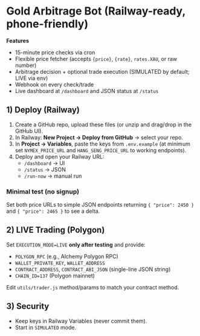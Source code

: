 # Gold Arbitrage Bot (Railway-ready, phone-friendly)

**Features**
- 15-minute price checks via cron
- Flexible price fetcher (accepts `{price}`, `{rate}`, `rates.XAU`, or raw number)
- Arbitrage decision + optional trade execution (SIMULATED by default; LIVE via env)
- Webhook on every check/trade
- Live dashboard at `/dashboard` and JSON status at `/status`

## 1) Deploy (Railway)
1. Create a GitHub repo, upload these files (or unzip and drag/drop in the GitHub UI).
2. In Railway: **New Project → Deploy from GitHub** → select your repo.
3. In **Project → Variables**, paste the keys from `.env.example` (at minimum set `NYMEX_PRICE_URL` and `HANG_SENG_PRICE_URL` to working endpoints).
4. Deploy and open your Railway URL:
   - `/dashboard` → UI
   - `/status` → JSON
   - `/run-now` → manual run

### Minimal test (no signup)
Set both price URLs to simple JSON endpoints returning `{ "price": 2450 }` and `{ "price": 2465 }` to see a delta.

## 2) LIVE Trading (Polygon)
Set `EXECUTION_MODE=LIVE` **only after testing** and provide:
- `POLYGON_RPC` (e.g., Alchemy Polygon RPC)
- `WALLET_PRIVATE_KEY`, `WALLET_ADDRESS`
- `CONTRACT_ADDRESS`, `CONTRACT_ABI_JSON` (single-line JSON string)
- `CHAIN_ID=137` (Polygon mainnet)

Edit `utils/trader.js` method/params to match your contract method.

## 3) Security
- Keep keys in Railway Variables (never commit them).
- Start in `SIMULATED` mode.
